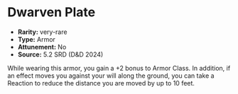 
# Dwarven Plate

* **Rarity:** very-rare
* **Type:** Armor
* **Attunement:** No
* **Source:** 5.2 SRD (D&D 2024)


While wearing this armor, you gain a +2 bonus to Armor Class. In addition, if an effect moves you against your will along the ground, you can take a Reaction to reduce the distance you are moved by up to 10 feet.
